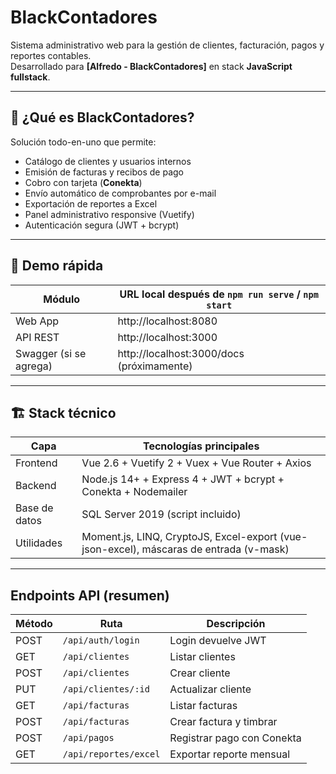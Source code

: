 # BlackContadores
Sistema administrativo web para la gestión de clientes, facturación, pagos y reportes contables.  
Desarrollado para **[Alfredo - BlackContadores]** en stack **JavaScript fullstack**.

---

## 🧩 ¿Qué es BlackContadores?

Solución todo-en-uno que permite:

* Catálogo de clientes y usuarios internos  
* Emisión de facturas y recibos de pago  
* Cobro con tarjeta (**Conekta**)  
* Envío automático de comprobantes por e-mail  
* Exportación de reportes a Excel  
* Panel administrativo responsive (Vuetify)  
* Autenticación segura (JWT + bcrypt)  

---

## 🚀 Demo rápida

| Módulo         | URL local después de `npm run serve` / `npm start` |
|----------------|-----------------------------------------------------|
| Web App        | http://localhost:8080                               |
| API REST       | http://localhost:3000                               |
| Swagger (si se agrega) | http://localhost:3000/docs (próximamente)      |

---

## 🏗️ Stack técnico

| Capa        | Tecnologías principales                                                                 |
|-------------|------------------------------------------------------------------------------------------|
| Frontend    | Vue 2.6 + Vuetify 2 + Vuex + Vue Router + Axios                                        |
| Backend     | Node.js 14+ + Express 4 + JWT + bcrypt + Conekta + Nodemailer                         |
| Base de datos | SQL Server 2019 (script incluido)                                                     |
| Utilidades  | Moment.js, LINQ, CryptoJS, Excel-export (vue-json-excel), máscaras de entrada (v-mask) |

---

## Endpoints API (resumen)

|Método| Ruta | Descripción |
|---|---|---|
|POST| `/api/auth/login` | Login devuelve JWT |
|GET| `/api/clientes` | Listar clientes |
|POST| `/api/clientes` | Crear cliente |
|PUT| `/api/clientes/:id` | Actualizar cliente |
|GET| `/api/facturas` | Listar facturas |
|POST| `/api/facturas` | Crear factura y timbrar |
|POST| `/api/pagos` | Registrar pago con Conekta |
|GET| `/api/reportes/excel` | Exportar reporte mensual |
